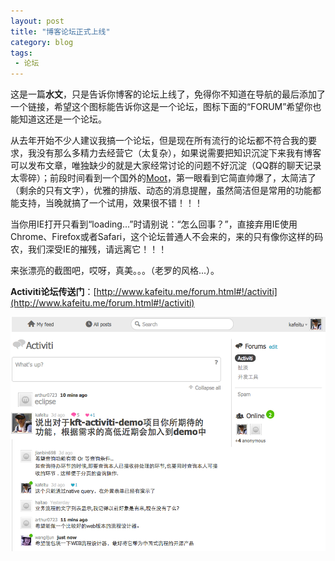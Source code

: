```yaml
---
layout: post
title: "博客论坛正式上线"
category: blog
tags: 
 - 论坛
---
```



这是一篇**水文**，只是告诉你博客的论坛上线了，免得你不知道在导航的最后添加了一个链接，希望这个图标能告诉你这是一个论坛，图标下面的“FORUM”希望你也能知道这还是一个论坛。

从去年开始不少人建议我搞一个论坛，但是现在所有流行的论坛都不符合我的要求，我没有那么多精力去经营它（太复杂），如果说需要把知识沉淀下来我有博客可以发布文章，唯独缺少的就是大家经常讨论的问题不好沉淀（QQ群的聊天记录太零碎）；前段时间看到一个国外的[Moot](http://moot.it)，第一眼看到它简直帅爆了，太简洁了（剩余的只有文字），优雅的排版、动态的消息提醒，虽然简洁但是常用的功能都能支持，当晚就搞了一个试用，效果很不错！！！

当你用IE打开只看到“loading...”时请别说：“怎么回事？”，直接弃用IE使用Chrome、Firefox或者Safari，这个论坛普通人不会来的，来的只有像你这样的码农，我们深受IE的摧残，请远离它！！！

来张漂亮的截图吧，哎呀，真美。。。（老罗的风格...）。

**Activiti论坛传送门**：[http://www.kafeitu.me/forum.html#!/activiti](http://www.kafeitu.me/forum.html#!/activiti)

![论坛截图](/files/2013/04/forum.png)